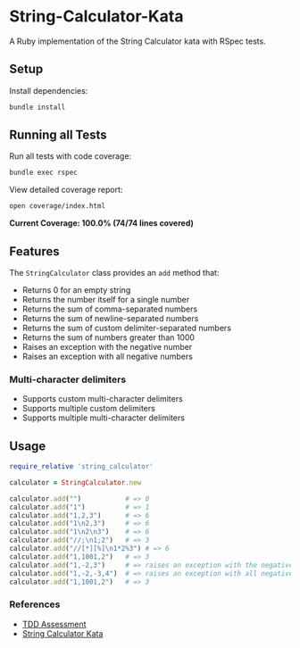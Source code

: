 # String-Calculator-Kata

A Ruby implementation of the String Calculator kata with RSpec tests.

## Setup

Install dependencies:

```bash
bundle install
```

## Running all Tests

Run all tests with code coverage:

```bash
bundle exec rspec
```

View detailed coverage report:

```bash
open coverage/index.html
```

**Current Coverage: 100.0% (74/74 lines covered)**

## Features

The `StringCalculator` class provides an `add` method that:

- Returns 0 for an empty string
- Returns the number itself for a single number
- Returns the sum of comma-separated numbers
- Returns the sum of newline-separated numbers
- Returns the sum of custom delimiter-separated numbers
- Returns the sum of numbers greater than 1000
- Raises an exception with the negative number
- Raises an exception with all negative numbers

### Multi-character delimiters

- Supports custom multi-character delimiters
- Supports multiple custom delimiters
- Supports multiple multi-character delimiters


## Usage

```ruby
require_relative 'string_calculator'

calculator = StringCalculator.new

calculator.add("")           # => 0
calculator.add("1")          # => 1
calculator.add("1,2,3")      # => 6
calculator.add("1\n2,3")     # => 6
calculator.add("1\n2\n3")    # => 6
calculator.add("//;\n1;2")   # => 3
calculator.add("//[*][%]\n1*2%3") # => 6
calculator.add("1,1001,2")   # => 3
calculator.add("1,-2,3")     # => raises an exception with the negative number
calculator.add("1,-2,-3,4")  # => raises an exception with all negative numbers
calculator.add("1,1001,2")   # => 3
```

### References
- [TDD Assessment](https://blog.incubyte.co/blog/tdd-assessment/)
- [String Calculator Kata](https://osherove.com/tdd-kata-1/)